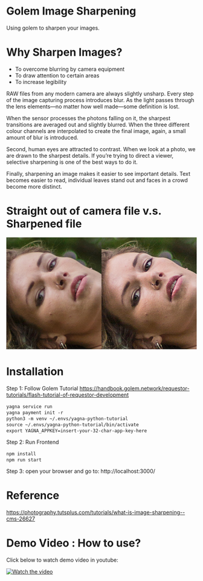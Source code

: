 # Golem Image Sharpening

Using golem to sharpen your images.

# Why Sharpen Images?

- To overcome blurring by camera equipment
- To draw attention to certain areas 
- To increase legibility

RAW files from any modern camera are always slightly unsharp. Every step of the image capturing process introduces blur. As the light passes through the lens elements—no matter how well made—some definition is lost. 

When the sensor processes the photons falling on it, the sharpest transitions are averaged out and slightly blurred. When the three different colour channels are interpolated to create the final image, again, a small amount of blur is introduced.

Second, human eyes are attracted to contrast. When we look at a photo, we are drawn to the sharpest details. If you’re trying to direct a viewer, selective sharpening is one of the best ways to do it.

Finally, sharpening an image makes it easier to see important details. Text becomes easier to read, individual leaves stand out and faces in a crowd become more distinct.

# Straight out of camera file     v.s.    Sharpened file
![golem](./vs.jpg)

# Installation
Step 1:
Follow Golem Tutorial https://handbook.golem.network/requestor-tutorials/flash-tutorial-of-requestor-development
```
yagna service run
yagna payment init -r
python3 -m venv ~/.envs/yagna-python-tutorial
source ~/.envs/yagna-python-tutorial/bin/activate
export YAGNA_APPKEY=insert-your-32-char-app-key-here
```
Step 2:
Run Frontend
```
npm install
npm run start
```
Step 3:
open your browser and go to:
http://localhost:3000/

# Reference 
https://photography.tutsplus.com/tutorials/what-is-image-sharpening--cms-26627

# Demo Video : How to use? 

Click below to watch demo video in youtube:

[![Watch the video](https://img.youtube.com/vi/Y95OLHVt9G0/hqdefault.jpg)](https://youtu.be/Y95OLHVt9G0)

